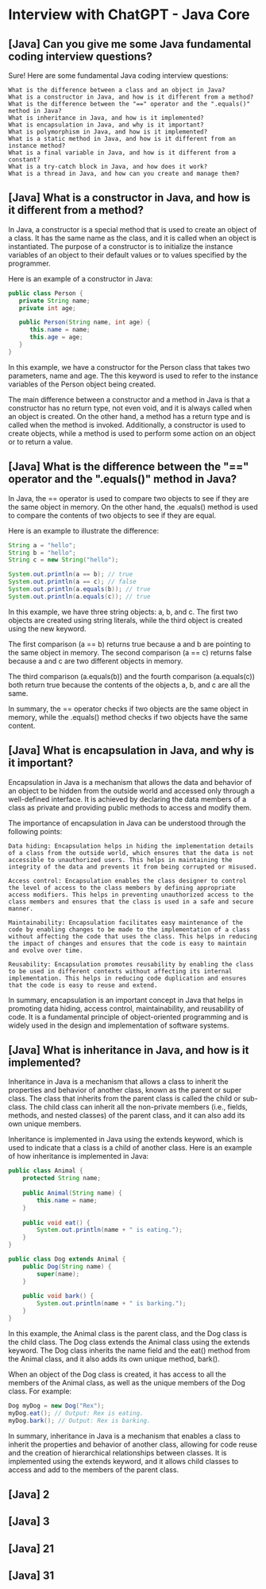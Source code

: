 # Interview with ChatGPT - Java Core

## [Java] Can you give me some Java fundamental coding interview questions?

Sure! Here are some fundamental Java coding interview questions:

```dos
What is the difference between a class and an object in Java?
What is a constructor in Java, and how is it different from a method?
What is the difference between the "==" operator and the ".equals()" method in Java?
What is inheritance in Java, and how is it implemented?
What is encapsulation in Java, and why is it important?
What is polymorphism in Java, and how is it implemented?
What is a static method in Java, and how is it different from an instance method?
What is a final variable in Java, and how is it different from a constant?
What is a try-catch block in Java, and how does it work?
What is a thread in Java, and how can you create and manage them?
```

## [Java] What is a constructor in Java, and how is it different from a method?

In Java, a constructor is a special method that is used to create an object of a class. It has the same name as the class, and it is called when an object is instantiated. The purpose of a constructor is to initialize the instance variables of an object to their default values or to values specified by the programmer.

Here is an example of a constructor in Java:

```java
public class Person {
   private String name;
   private int age;

   public Person(String name, int age) {
      this.name = name;
      this.age = age;
   }
}
```

In this example, we have a constructor for the Person class that takes two parameters, name and age. The this keyword is used to refer to the instance variables of the Person object being created.

The main difference between a constructor and a method in Java is that a constructor has no return type, not even void, and it is always called when an object is created. On the other hand, a method has a return type and is called when the method is invoked. Additionally, a constructor is used to create objects, while a method is used to perform some action on an object or to return a value.

## [Java] What is the difference between the "==" operator and the ".equals()" method in Java?

In Java, the == operator is used to compare two objects to see if they are the same object in memory. On the other hand, the .equals() method is used to compare the contents of two objects to see if they are equal.

Here is an example to illustrate the difference:

```java
String a = "hello";
String b = "hello";
String c = new String("hello");

System.out.println(a == b); // true
System.out.println(a == c); // false
System.out.println(a.equals(b)); // true
System.out.println(a.equals(c)); // true
```

In this example, we have three string objects: a, b, and c. The first two objects are created using string literals, while the third object is created using the new keyword.

The first comparison (a == b) returns true because a and b are pointing to the same object in memory. The second comparison (a == c) returns false because a and c are two different objects in memory.

The third comparison (a.equals(b)) and the fourth comparison (a.equals(c)) both return true because the contents of the objects a, b, and c are all the same.

In summary, the == operator checks if two objects are the same object in memory, while the .equals() method checks if two objects have the same content.

## [Java] What is encapsulation in Java, and why is it important?

Encapsulation in Java is a mechanism that allows the data and behavior of an object to be hidden from the outside world and accessed only through a well-defined interface. It is achieved by declaring the data members of a class as private and providing public methods to access and modify them.

The importance of encapsulation in Java can be understood through the following points:

```dos
Data hiding: Encapsulation helps in hiding the implementation details of a class from the outside world, which ensures that the data is not accessible to unauthorized users. This helps in maintaining the integrity of the data and prevents it from being corrupted or misused.

Access control: Encapsulation enables the class designer to control the level of access to the class members by defining appropriate access modifiers. This helps in preventing unauthorized access to the class members and ensures that the class is used in a safe and secure manner.

Maintainability: Encapsulation facilitates easy maintenance of the code by enabling changes to be made to the implementation of a class without affecting the code that uses the class. This helps in reducing the impact of changes and ensures that the code is easy to maintain and evolve over time.

Reusability: Encapsulation promotes reusability by enabling the class to be used in different contexts without affecting its internal implementation. This helps in reducing code duplication and ensures that the code is easy to reuse and extend.
```

In summary, encapsulation is an important concept in Java that helps in promoting data hiding, access control, maintainability, and reusability of code. It is a fundamental principle of object-oriented programming and is widely used in the design and implementation of software systems.

## [Java] What is inheritance in Java, and how is it implemented?

Inheritance in Java is a mechanism that allows a class to inherit the properties and behavior of another class, known as the parent or super class. The class that inherits from the parent class is called the child or sub-class. The child class can inherit all the non-private members (i.e., fields, methods, and nested classes) of the parent class, and it can also add its own unique members.

Inheritance is implemented in Java using the extends keyword, which is used to indicate that a class is a child of another class. Here is an example of how inheritance is implemented in Java:

```java
public class Animal {
    protected String name;
    
    public Animal(String name) {
        this.name = name;
    }
    
    public void eat() {
        System.out.println(name + " is eating.");
    }
}

public class Dog extends Animal {
    public Dog(String name) {
        super(name);
    }
    
    public void bark() {
        System.out.println(name + " is barking.");
    }
}
```

In this example, the Animal class is the parent class, and the Dog class is the child class. The Dog class extends the Animal class using the extends keyword. The Dog class inherits the name field and the eat() method from the Animal class, and it also adds its own unique method, bark().

When an object of the Dog class is created, it has access to all the members of the Animal class, as well as the unique members of the Dog class. For example:

```java
Dog myDog = new Dog("Rex");
myDog.eat(); // Output: Rex is eating.
myDog.bark(); // Output: Rex is barking.
```

In summary, inheritance in Java is a mechanism that enables a class to inherit the properties and behavior of another class, allowing for code reuse and the creation of hierarchical relationships between classes. It is implemented using the extends keyword, and it allows child classes to access and add to the members of the parent class.

## [Java] 2

## [Java] 3

## [Java] 21

## [Java] 31
